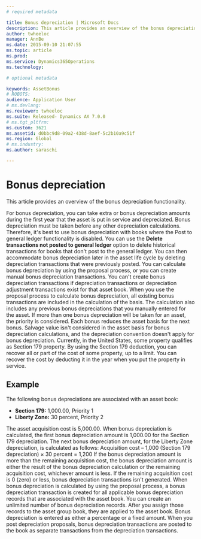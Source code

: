 ```yaml
---
# required metadata

title: Bonus depreciation | Microsoft Docs
description: This article provides an overview of the bonus depreciation functionality.
author: twheeloc
manager: AnnBe
ms.date: 2015-09-10 21:07:55
ms.topic: article
ms.prod: 
ms.service: Dynamics365Operations
ms.technology: 

# optional metadata

keywords: AssetBonus
# ROBOTS: 
audience: Application User
# ms.devlang: 
ms.reviewer: twheeloc
ms.suite: Released- Dynamics AX 7.0.0
# ms.tgt_pltfrm: 
ms.custom: 3621
ms.assetid: d0bbc9d8-09a2-438d-8aef-5c2b10a9c51f
ms.region: Global
# ms.industry: 
ms.author: saraschi

---
```


# Bonus depreciation

This article provides an overview of the bonus depreciation functionality.

For bonus depreciation, you can take extra or bonus depreciation amounts during the first year that the asset is put in service and depreciated. Bonus depreciation must be taken before any other depreciation calculations. Therefore, it's best to use bonus depreciation with books where the Post to general ledger functionality is disabled. You can use the **Delete transactions not posted to general ledger** option to delete historical transactions for books that don't post to the general ledger. You can then accommodate bonus depreciation later in the asset life cycle by deleting depreciation transactions that were previously posted. You can calculate bonus depreciation by using the proposal process, or you can create manual bonus depreciation transactions. You can't create bonus depreciation transactions if depreciation transactions or depreciation adjustment transactions exist for that asset book. When you use the proposal process to calculate bonus depreciation, all existing bonus transactions are included in the calculation of the basis. The calculation also includes any previous bonus depreciations that you manually entered for the asset. If more than one bonus depreciation will be taken for an asset, the priority is considered. Each bonus reduces the asset basis for the next bonus. Salvage value isn't considered in the asset basis for bonus depreciation calculations, and the depreciation convention doesn't apply for bonus depreciation. Currently, in the United States, some property qualifies as Section 179 property. By using the Section 179 deduction, you can recover all or part of the cost of some property, up to a limit. You can recover the cost by deducting it in the year when you put the property in service.

## Example
The following bonus depreciations are associated with an asset book:

-   **Section 179:** 1,000.00, Priority 1
-   **Liberty Zone:** 30 percent, Priority 2

The asset acquisition cost is 5,000.00. When bonus depreciation is calculated, the first bonus depreciation amount is 1,000.00 for the Section 179 depreciation. The next bonus depreciation amount, for the Liberty Zone depreciation, is calculated as follows: Acquisition cost – 1,000 (Section 179 depreciation) × 30 percent = 1,200 If the bonus depreciation amount is more than the remaining acquisition cost, the bonus depreciation amount is either the result of the bonus depreciation calculation or the remaining acquisition cost, whichever amount is less. If the remaining acquisition cost is 0 (zero) or less, bonus depreciation transactions isn't generated. When bonus depreciation is calculated by using the proposal process, a bonus depreciation transaction is created for all applicable bonus depreciation records that are associated with the asset book. You can create an unlimited number of bonus depreciation records. After you assign those records to the asset group book, they are applied to the asset book. Bonus depreciation is entered as either a percentage or a fixed amount. When you post depreciation proposals, bonus depreciation transactions are posted to the book as separate transactions from the depreciation transactions.

